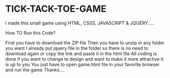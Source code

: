 # TICK-TACK-TOE-GAME
I made this small game using HTML, CSSS, JAVASCRIPT &amp; JQUERY.....

How TO Run this Code?

First you have to download the ZIP file
Then you have to unzip in any folder you want
I already put jquery file in the folder so there is no need to download again or copy the link and paste it in the html file
All coding is done if you want to change te design and want to make it more attractive it is up to you
You just have to open game.html file in your favorite browser and run the game
Thanks....
